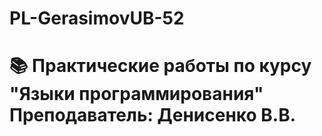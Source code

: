 # PL-GerasimovUB-52
# 📚 Практические работы по курсу "Языки программирования" Преподаватель: Денисенко В.В.
